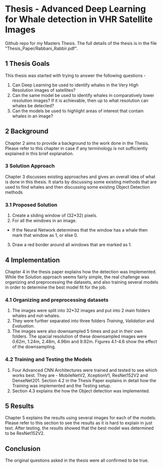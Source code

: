# Thesis - Advanced Deep Learning for Whale detection in VHR Satellite Images
Github repo for my Masters Thesis. The full details of the thesis is in the file "Thesis_Paper/Rabbani_Rabbir.pdf".

## 1 Thesis Goals
This thesis was started with trying to answer the following questions -
1. Can Deep Learning be used to identify whales in the Very High Resolution images of satellites?
2. Can the same model be used to identify whales in comparatively lower resolution images? If it is achievable, then up to what resolution can whales be detected?
3. Can the models be used to highlight areas of interest that contain whales in an image?

## 2 Background
Chapter 2 aims to provide a background to the work done in the Thesis. Please refer to this chapter in case if any terminology is not sufficiently explained in this brief explanation. 

### 3 Solution Approach
Chapter 3 discusses existing approaches and gives an overall idea of what is done in this thesis. It starts by discussing some existing methods that are used to find whales and then discussing some existing Object Detection methods

### 3.1 Proposed Solution
1. Create a sliding window of (32*32) pixels.
2. For all the windows in an image.
  - If the Neural Network determines that the window has a whale then mark that window as 1, or else 0.
3. Draw a red border around all windows that are marked as 1.

## 4 Implementation
Chapter 4 in the thesis paper explains how the detection was Implemented. While the Solution approach seems fairly simple, the real challenge was organizing and preprocessing the datasets, and also training several models in order to determine the best model fit for the job.

### 4.1 Organizing and preprocessing datasets
1. The images were split into 32*32 images and put into 2 main folders whales and not-whales.
2. They were further separated into three folders *Training*, *Validation* and *Evaluation*.
3. The images were also downsampled 5 times and put in their own folders. The spacial resolution of these downsampled images were 0.62m, 1.24m, 2.48m, 4.96m and 9.92m. Figures 4.1-4.6 show the effect of the downsampling. 

### 4.2 Training and Testing the Models
1. Four Advanced CNN Architectures were trained and tested to see which works best. They are - MobileNetV2, XceptionV1, ResNet152V2 and DenseNet201. Section 4.2 in the Thesis Paper explains in detail how the Training was implemented and the Testing setup.
2. Section 4.3 explains the how the Object detection was implemented.

## 5 Results
Chapter 5 explains the results using several images for each of the models. Please refer to this section to see the results as it is hard to explain in just text. After testing, the results showed that the best model was determined to be ResNet152V2.

## Conclusion
The original questions asked in the thesis were all confirmed to be true.

